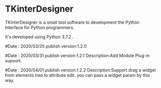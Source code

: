 # TKinterDesigner
TKinterDesigner is a small tool software to development the Python Interface for Python programmers.

It's developed using Python 3.7.2 .

#Date : 2020/03/25
publish version:1.2.0

#Date : 2020/03/31
publish version:1.2.1
Description:Add Module Plug-in supoort.

#Date : 2020/04/01
publish version:1.2.2
Description:Support drag a widget from elements tree to attribute edit. you can pass a widget param by this way.
